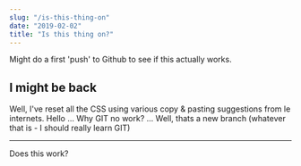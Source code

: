```yaml
---
slug: "/is-this-thing-on"
date: "2019-02-02"
title: "Is this thing on?"
---
```

Might do a first 'push' to Github to see if this actually works.

I might be back
---
Well, I've reset all the CSS using various copy & pasting suggestions from le internets.
Hello
...
Why GIT no work?
...
Well, thats a new branch (whatever that is - I should really learn GIT)
***
Does this work?